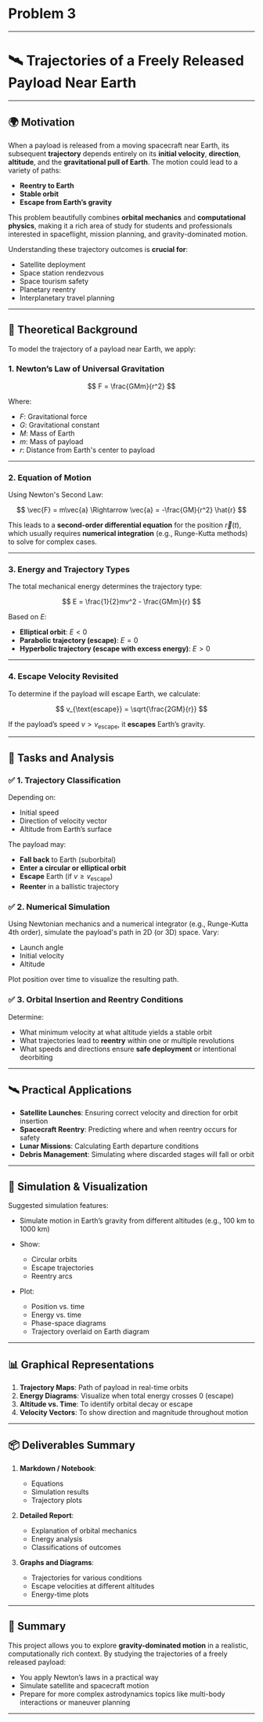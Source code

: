 # Problem 3

---

# 🛰️ **Trajectories of a Freely Released Payload Near Earth**

---

## 🌍 **Motivation**

When a payload is released from a moving spacecraft near Earth, its subsequent **trajectory** depends entirely on its **initial velocity**, **direction**, **altitude**, and the **gravitational pull of Earth**. The motion could lead to a variety of paths:

* **Reentry to Earth**
* **Stable orbit**
* **Escape from Earth’s gravity**

This problem beautifully combines **orbital mechanics** and **computational physics**, making it a rich area of study for students and professionals interested in spaceflight, mission planning, and gravity-dominated motion.

Understanding these trajectory outcomes is **crucial for**:

* Satellite deployment
* Space station rendezvous
* Space tourism safety
* Planetary reentry
* Interplanetary travel planning

---

## 📘 **Theoretical Background**

To model the trajectory of a payload near Earth, we apply:

### 1. **Newton’s Law of Universal Gravitation**

$$
F = \frac{GMm}{r^2}
$$

Where:

* $F$: Gravitational force
* $G$: Gravitational constant
* $M$: Mass of Earth
* $m$: Mass of payload
* $r$: Distance from Earth's center to payload

---

### 2. **Equation of Motion**

Using Newton's Second Law:

$$
\vec{F} = m\vec{a} \Rightarrow \vec{a} = -\frac{GM}{r^2} \hat{r}
$$

This leads to a **second-order differential equation** for the position $\vec{r}(t)$, which usually requires **numerical integration** (e.g., Runge-Kutta methods) to solve for complex cases.

---

### 3. **Energy and Trajectory Types**

The total mechanical energy determines the trajectory type:

$$
E = \frac{1}{2}mv^2 - \frac{GMm}{r}
$$

Based on $E$:

* **Elliptical orbit**: $E < 0$
* **Parabolic trajectory (escape)**: $E = 0$
* **Hyperbolic trajectory (escape with excess energy)**: $E > 0$

---

### 4. **Escape Velocity Revisited**

To determine if the payload will escape Earth, we calculate:

$$
v_{\text{escape}} = \sqrt{\frac{2GM}{r}}
$$

If the payload’s speed $v > v_{\text{escape}}$, it **escapes** Earth’s gravity.

---

## 🚀 **Tasks and Analysis**

### ✅ 1. **Trajectory Classification**

Depending on:

* Initial speed
* Direction of velocity vector
* Altitude from Earth’s surface

The payload may:

* **Fall back** to Earth (suborbital)
* **Enter a circular or elliptical orbit**
* **Escape** Earth (if $v \geq v_{\text{escape}}$)
* **Reenter** in a ballistic trajectory

### ✅ 2. **Numerical Simulation**

Using Newtonian mechanics and a numerical integrator (e.g., Runge-Kutta 4th order), simulate the payload's path in 2D (or 3D) space. Vary:

* Launch angle
* Initial velocity
* Altitude

Plot position over time to visualize the resulting path.

### ✅ 3. **Orbital Insertion and Reentry Conditions**

Determine:

* What minimum velocity at what altitude yields a stable orbit
* What trajectories lead to **reentry** within one or multiple revolutions
* What speeds and directions ensure **safe deployment** or intentional deorbiting

---

## 🛰️ **Practical Applications**

* **Satellite Launches**: Ensuring correct velocity and direction for orbit insertion
* **Spacecraft Reentry**: Predicting where and when reentry occurs for safety
* **Lunar Missions**: Calculating Earth departure conditions
* **Debris Management**: Simulating where discarded stages will fall or orbit

---

## 📐 **Simulation & Visualization**

Suggested simulation features:

* Simulate motion in Earth’s gravity from different altitudes (e.g., 100 km to 1000 km)
* Show:

  * Circular orbits
  * Escape trajectories
  * Reentry arcs
* Plot:

  * Position vs. time
  * Energy vs. time
  * Phase-space diagrams
  * Trajectory overlaid on Earth diagram

---

## 📊 **Graphical Representations**

1. **Trajectory Maps**: Path of payload in real-time orbits
2. **Energy Diagrams**: Visualize when total energy crosses 0 (escape)
3. **Altitude vs. Time**: To identify orbital decay or escape
4. **Velocity Vectors**: To show direction and magnitude throughout motion

---

## 📦 **Deliverables Summary**

1. **Markdown / Notebook**:

   * Equations
   * Simulation results
   * Trajectory plots

2. **Detailed Report**:

   * Explanation of orbital mechanics
   * Energy analysis
   * Classifications of outcomes

3. **Graphs and Diagrams**:

   * Trajectories for various conditions
   * Escape velocities at different altitudes
   * Energy-time plots

---

## 🌠 **Summary**

This project allows you to explore **gravity-dominated motion** in a realistic, computationally rich context. By studying the trajectories of a freely released payload:

* You apply Newton’s laws in a practical way
* Simulate satellite and spacecraft motion
* Prepare for more complex astrodynamics topics like multi-body interactions or maneuver planning

---
